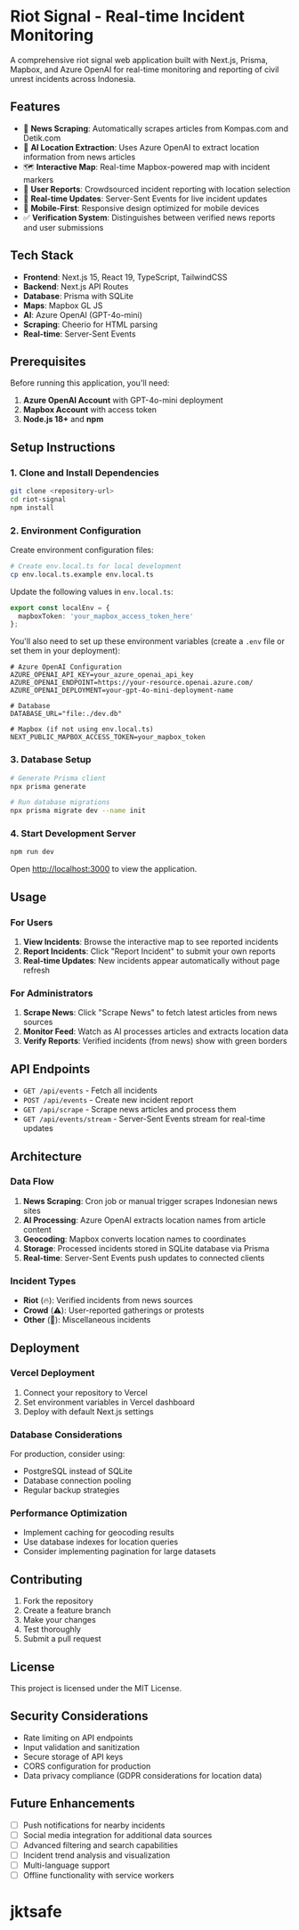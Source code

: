 # Riot Signal - Real-time Incident Monitoring

A comprehensive riot signal web application built with Next.js, Prisma, Mapbox, and Azure OpenAI for real-time monitoring and reporting of civil unrest incidents across Indonesia.

## Features

- 📰 **News Scraping**: Automatically scrapes articles from Kompas.com and Detik.com
- 🤖 **AI Location Extraction**: Uses Azure OpenAI to extract location information from news articles
- 🗺️ **Interactive Map**: Real-time Mapbox-powered map with incident markers
- 📍 **User Reports**: Crowdsourced incident reporting with location selection
- 📡 **Real-time Updates**: Server-Sent Events for live incident updates
- 📱 **Mobile-First**: Responsive design optimized for mobile devices
- ✅ **Verification System**: Distinguishes between verified news reports and user submissions

## Tech Stack

- **Frontend**: Next.js 15, React 19, TypeScript, TailwindCSS
- **Backend**: Next.js API Routes
- **Database**: Prisma with SQLite
- **Maps**: Mapbox GL JS
- **AI**: Azure OpenAI (GPT-4o-mini)
- **Scraping**: Cheerio for HTML parsing
- **Real-time**: Server-Sent Events

## Prerequisites

Before running this application, you'll need:

1. **Azure OpenAI Account** with GPT-4o-mini deployment
2. **Mapbox Account** with access token
3. **Node.js 18+** and **npm**

## Setup Instructions

### 1. Clone and Install Dependencies

```bash
git clone <repository-url>
cd riot-signal
npm install
```

### 2. Environment Configuration

Create environment configuration files:

```bash
# Create env.local.ts for local development
cp env.local.ts.example env.local.ts
```

Update the following values in `env.local.ts`:

```typescript
export const localEnv = {
  mapboxToken: 'your_mapbox_access_token_here'
};
```

You'll also need to set up these environment variables (create a `.env` file or set them in your deployment):

```env
# Azure OpenAI Configuration
AZURE_OPENAI_API_KEY=your_azure_openai_api_key
AZURE_OPENAI_ENDPOINT=https://your-resource.openai.azure.com/
AZURE_OPENAI_DEPLOYMENT=your-gpt-4o-mini-deployment-name

# Database
DATABASE_URL="file:./dev.db"

# Mapbox (if not using env.local.ts)
NEXT_PUBLIC_MAPBOX_ACCESS_TOKEN=your_mapbox_token
```

### 3. Database Setup

```bash
# Generate Prisma client
npx prisma generate

# Run database migrations
npx prisma migrate dev --name init
```

### 4. Start Development Server

```bash
npm run dev
```

Open [http://localhost:3000](http://localhost:3000) to view the application.

## Usage

### For Users

1. **View Incidents**: Browse the interactive map to see reported incidents
2. **Report Incidents**: Click "Report Incident" to submit your own reports
3. **Real-time Updates**: New incidents appear automatically without page refresh

### For Administrators

1. **Scrape News**: Click "Scrape News" to fetch latest articles from news sources
2. **Monitor Feed**: Watch as AI processes articles and extracts location data
3. **Verify Reports**: Verified incidents (from news) show with green borders

## API Endpoints

- `GET /api/events` - Fetch all incidents
- `POST /api/events` - Create new incident report
- `GET /api/scrape` - Scrape news articles and process them
- `GET /api/events/stream` - Server-Sent Events stream for real-time updates

## Architecture

### Data Flow

1. **News Scraping**: Cron job or manual trigger scrapes Indonesian news sites
2. **AI Processing**: Azure OpenAI extracts location names from article content
3. **Geocoding**: Mapbox converts location names to coordinates
4. **Storage**: Processed incidents stored in SQLite database via Prisma
5. **Real-time**: Server-Sent Events push updates to connected clients

### Incident Types

- **Riot** (🔥): Verified incidents from news sources
- **Crowd** (⚠️): User-reported gatherings or protests
- **Other** (📍): Miscellaneous incidents

## Deployment

### Vercel Deployment

1. Connect your repository to Vercel
2. Set environment variables in Vercel dashboard
3. Deploy with default Next.js settings

### Database Considerations

For production, consider using:
- PostgreSQL instead of SQLite
- Database connection pooling
- Regular backup strategies

### Performance Optimization

- Implement caching for geocoding results
- Use database indexes for location queries
- Consider implementing pagination for large datasets

## Contributing

1. Fork the repository
2. Create a feature branch
3. Make your changes
4. Test thoroughly
5. Submit a pull request

## License

This project is licensed under the MIT License.

## Security Considerations

- Rate limiting on API endpoints
- Input validation and sanitization
- Secure storage of API keys
- CORS configuration for production
- Data privacy compliance (GDPR considerations for location data)

## Future Enhancements

- [ ] Push notifications for nearby incidents
- [ ] Social media integration for additional data sources
- [ ] Advanced filtering and search capabilities
- [ ] Incident trend analysis and visualization
- [ ] Multi-language support
- [ ] Offline functionality with service workers
# jktsafe
